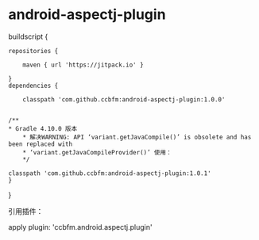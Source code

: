 # android-aspectj-plugin

buildscript {

    repositories {
    
        maven { url 'https://jitpack.io' }
	
    }
    dependencies {
    	
        classpath 'com.github.ccbfm:android-aspectj-plugin:1.0.0'
	
	
	/**
	* Gradle 4.10.0 版本
     	* 解决WARNING: API ‘variant.getJavaCompile()’ is obsolete and has been replaced with
     	* ‘variant.getJavaCompileProvider()’ 使用：
     	*/ 
	
	classpath 'com.github.ccbfm:android-aspectj-plugin:1.0.1'
    }
}


引用插件：

apply plugin: 'ccbfm.android.aspectj.plugin'
